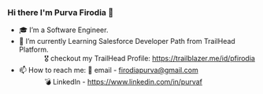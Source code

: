 ### Hi there I'm Purva Firodia 👋

- 🎓 I’m a Software Engineer. <br>
- 🚀 I’m currently Learning Salesforce Developer Path from TrailHead Platform. <br>
      &nbsp;&nbsp;&nbsp;&nbsp;&nbsp;&nbsp;&nbsp;&nbsp;&nbsp;&nbsp;&nbsp;&nbsp;   🎖️ checkout my TrailHead Profile: https://trailblazer.me/id/pfirodia
- 📫 How to reach me: 📧 email - firodiapurva@gmail.com <br>
            &nbsp;&nbsp;&nbsp;&nbsp;&nbsp;&nbsp;&nbsp;&nbsp;&nbsp;&nbsp;&nbsp;&nbsp;          💣 LinkedIn - https://www.linkedin.com/in/purvaf
